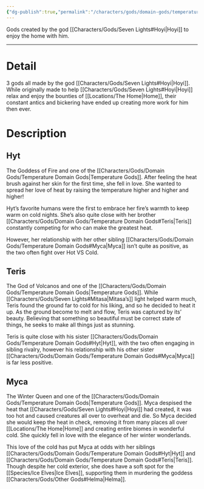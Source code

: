 ```yaml
---
{"dg-publish":true,"permalink":"/characters/gods/domain-gods/temperature-domain-gods/","tags":["Character/God"]}
---
```


Gods created by the god [[Characters/Gods/Seven Lights#Hoyi\|Hoyi]] to enjoy the home with him.

- - -
# Detail
3 gods all made by the god [[Characters/Gods/Seven Lights#Hoyi\|Hoyi]]. While originally made to help [[Characters/Gods/Seven Lights#Hoyi\|Hoyi]] relax and enjoy the bounties of [[Locations/The Home\|Home]], their constant antics and bickering have ended up creating more work for him then ever. 

# Description

## Hyt
The Goddess of Fire and one of the [[Characters/Gods/Domain Gods/Temperature Domain Gods\|Temperature Gods]]. After feeling the heat brush against her skin for the first time, she fell in love. She wanted to spread her love of heat by raising the temperature higher and higher and higher!

Hyt’s favorite humans were the first to embrace her fire’s warmth to keep warm on cold nights. She’s also quite close with her brother [[Characters/Gods/Domain Gods/Temperature Domain Gods#Teris\|Teris]] constantly competing for who can make the greatest heat.

However, her relationship with her other sibling [[Characters/Gods/Domain Gods/Temperature Domain Gods#Myca\|Myca]] isn’t quite as positive, as the two often fight over Hot VS Cold.

## Teris
The God of Volcanos and one of the [[Characters/Gods/Domain Gods/Temperature Domain Gods\|Temperature Gods]]. While [[Characters/Gods/Seven Lights#Mitasa\|Mitasa’s]] light helped warm much, Teris found the ground far to cold for his liking, and so he decided to heat it up. As the ground become to melt and flow, Teris was captured by its’ beauty. Believing that something so beautiful must be correct state of things, he seeks to make all things just as stunning.

Teris is quite close with his sister [[Characters/Gods/Domain Gods/Temperature Domain Gods#Hyt\|Hyt]], with the two often engaging in sibling rivalry, however his relationship with his other sister [[Characters/Gods/Domain Gods/Temperature Domain Gods#Myca\|Myca]] is far less positive.

## Myca
The Winter Queen and one of the [[Characters/Gods/Domain Gods/Temperature Domain Gods\|Temperature Gods]]. Myca despised the heat that [[Characters/Gods/Seven Lights#Hoyi\|Hoyi]] had created, it was too hot and caused creatures all over to overheat and die. So Myca decided she would keep the heat in check, removing it from many places all over [[Locations/The Home\|Home]] and creating entire biomes in wonderful cold. She quickly fell in love with the elegance of her winter wonderlands.

This love of the cold has put Myca at odds with her siblings [[Characters/Gods/Domain Gods/Temperature Domain Gods#Hyt\|Hyt]] and [[Characters/Gods/Domain Gods/Temperature Domain Gods#Teris\|Teris]]. Though despite her cold exterior, she does have a soft spot for the [[Species/Ice Elves\|Ice Elves]], supporting them in murdering the goddess [[Characters/Gods/Other Gods#Helma\|Helma]].

